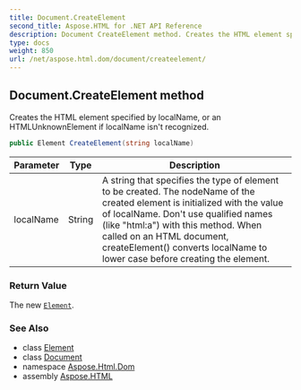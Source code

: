 ```yaml
---
title: Document.CreateElement
second_title: Aspose.HTML for .NET API Reference
description: Document CreateElement method. Creates the HTML element specified by localName or an HTMLUnknownElement if localName isnt recognized
type: docs
weight: 850
url: /net/aspose.html.dom/document/createelement/
---
```

## Document.CreateElement method

Creates the HTML element specified by localName, or an HTMLUnknownElement if localName isn't recognized.

```csharp
public Element CreateElement(string localName)
```

| Parameter | Type | Description |
| --- | --- | --- |
| localName | String | A string that specifies the type of element to be created. The nodeName of the created element is initialized with the value of localName. Don't use qualified names (like "html:a") with this method. When called on an HTML document, createElement() converts localName to lower case before creating the element. |

### Return Value

The new [`Element`](../../element/).

### See Also

* class [Element](../../element/)
* class [Document](../)
* namespace [Aspose.Html.Dom](../../../aspose.html.dom/)
* assembly [Aspose.HTML](../../../)

